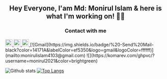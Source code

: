 <h2 align="center"> <strong> Hey Everyone, I'am Md: Monirul Islam & here is what I'm working on! 👨‍💻</strong> </h2>

  <h3 align ="center" > <strong> Contact with me  </strong> </h3>
  <a href="https://github.com/monirul2021">
  <img alt="Monirul's Github" width="22px" src="https://raw.githubusercontent.com/peterthehan/peterthehan/master/assets/github.svg" />
  </a>
  <a href="www.linkedin.com/in/monirul-slam-2021">
  <img  alt="Monirul's LinkedIN" width="22px" src="https://raw.githubusercontent.com/peterthehan/peterthehan/master/assets/linkedin.svg" />
  </a>
  <a  href="https://www.facebook.com/">
  <img  alt="Monirul's Facebook" width="22px" src="https://raw.githubusercontent.com/peterthehan/peterthehan/master/assets/facebook.svg" / margin-bottom="20px">
  </a> 
  [![Gmail](https://img.shields.io/badge/%20-Send%20Mail-black?color=14171A&labelColor=ef5350&logo=gmail&logoColor=ffffff)](mailto:monirulislam4103@gmail.com)
![](https://komarev.com/ghpvc/?username=monirul2021&color=brightgreen)

![Github stats](https://github-readme-stats.vercel.app/api?username=monirul2021&theme=radical&show_icons=true&count_private=true&hide=issues)
[![Top Langs](https://github-readme-stats.vercel.app/api/top-langs/?username=monirul2021&theme=radical&layout=compact)](https://github.com/monirul2021)





